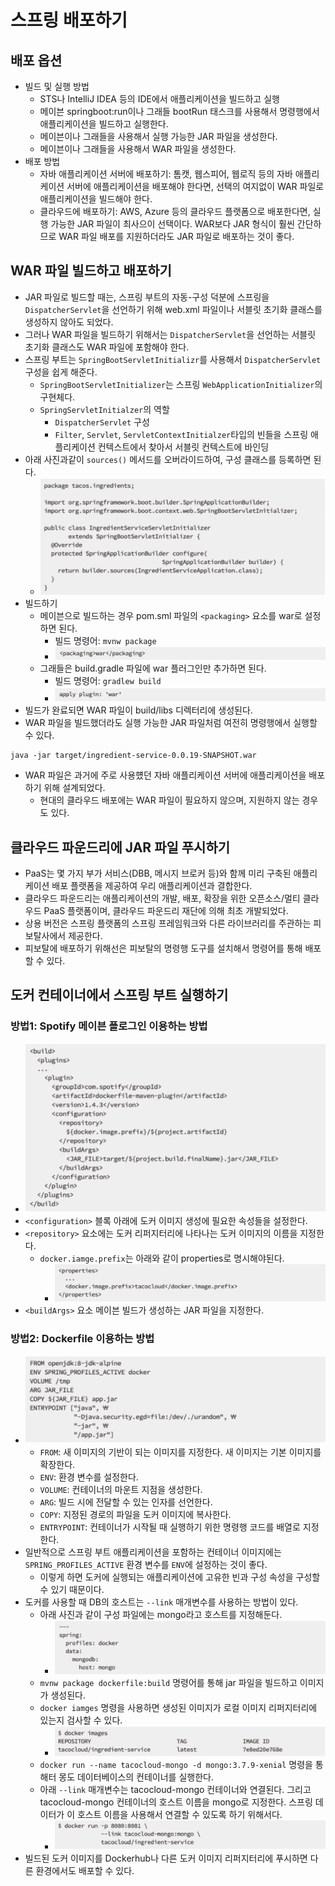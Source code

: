# 스프링 배포하기

## 배포 옵션

- 빌드 및 실행 방법
	- STS나 IntelliJ IDEA 등의 IDE에서 애플리케이션을 빌드하고 실행
	- 메이븐 springboot:run이나 그래들 bootRun 태스크를 사용해서 명령행에서 애플리케이션을 빌드하고 실행한다.
	- 메이븐이나 그래들을 사용해서 실행 가능한 JAR 파일을 생성한다.
	- 메이븐이나 그래들을 사용해서 WAR 파일을 생성한다.
- 배포 방법
	- 자바 애플리케이션 서버에 배포하기: 톰캣, 웹스피어, 웹로직 등의 자바 애플리케이션 서버에 애플리케이션을 배포해야 한다면, 선택의 여지없이 WAR 파일로 애플리케이션을 빌드해야 한다.
	- 클라우드에 배포하기: AWS, Azure 등의 클라우드 플랫폼으로 배포한다면, 실행 가능한 JAR 파일이 최사으이 선택이다. WAR보다 JAR 형식이 훨씬 간단하므로 WAR 파일 배포를 지원하더라도 JAR 파일로 배포하는 것이 좋다.

## WAR 파일 빌드하고 배포하기

- JAR 파일로 빌드할 때는, 스프링 부트의 자동-구성 덕분에 스프링을 `DispatcherServlet`을 선언하기 위해 web.xml 파일이나 서블릿 초기화 클래스를 생성하지 않아도 되었다.
- 그러나 WAR 파일을 빌드하기 위해서는 `DispatcherServlet`을 선언하는 서블릿 초기화 클래스도 WAR 파일에 포함해야 한다.
- 스프링 부트는 `SpringBootServletInitializr`를 사용해서 `DispatcherServlet` 구성을 쉽게 해준다.
	- `SpringBootServletInitializer`는 스프링 `WebApplicationInitializer`의 구현체다.
	- `SpringServletInitialzer`의 역할
		- `DispatcherServlet` 구성
		- `Filter`, `Servlet`, `ServletContextInitialzer`타입의 빈들을 스프링 애플리케이션 컨텍스트에서 찾아서 서블릿 컨텍스트에 바인딩
- 아래 사진과같이 `sources()` 메서드를 오버라이드하여, 구성 클래스를 등록하면 된다.
	- ![](assets/Pasted%20image%2020231122230347.png)
- 빌드하기
	- 메이븐으로 빌드하는 경우 pom.sml 파일의 `<packaging>` 요소를 war로 설정하면 된다.
		- 빌드 명령어: `mvnw package`
		- ![](assets/Pasted%20image%2020231122230627.png)
	- 그래들은 build.gradle 파일에 war 플러그인만 추가하면 된다.
		- 빌드 명령어: `gradlew build`
		- ![](assets/Pasted%20image%2020231122230649.png)
- 빌드가 완료되면 WAR 파일이 build/libs 디렉터리에 생성된다.
- WAR 파일을 빌드했더라도 실행 가능한 JAR 파일처럼 여전히 명령행에서 실행할 수 있다.

```
java -jar target/ingredient-service-0.0.19-SNAPSHOT.war
```

- WAR 파일은 과거에 주로 사용헀던 자바 애플리케이션 서버에 애플리케이션을 배포하기 위해 설계되었다.
	- 현대의 클라우드 배포에는 WAR 파일이 필요하지 않으며, 지원하지 않는 경우도 있다.

## 클라우드 파운드리에 JAR 파일 푸시하기

- PaaS는 몇 가지 부가 서비스(DBB, 메시지 브로커 등)와 함께 미리 구축된 애플리케이션 배포 플랫폼을 제공하여 우리 애플리케이션과 결합한다.
- 클라우드 파운드리는 애플리케이션의 개발, 배포, 확장을 위한 오픈소스/멀티 클라우드 PaaS 플랫폼이며, 클라우드 파운드리 재단에 의해 최초 개발되었다.
- 상용 버전은 스프링 플랫폼의 스프링 프레임워크와 다른 라이브러리를 주관하는 피보탈사에서 제공한다.
- 피보탈에 배포하기 위해선은 피보탈의 명령행 도구를 설치해서 명령어를 통해 배포할 수 있다.

## 도커 컨테이너에서 스프링 부트 실행하기

### 방법1: Spotify 메이븐 플로그인 이용하는 방법

- ![](assets/Pasted%20image%2020231123204313.png)
- `<configuration>` 블록 아래에 도커 이미지 생성에 필요한 속성들을 설정한다.
- `<repository>` 요소에는 도커 리퍼지터리에 나타나는 도커 이미지의 이름을 지정한다.
	- `docker.iamge.prefix`는 아래와 같이 properties로 명시해야된다.
		- ![](assets/Pasted%20image%2020231123204429.png)
- `<buildArgs>` 요소 메이븐 빌드가 생성하는 JAR 파일을 지정한다.

### 방법2: Dockerfile 이용하는 방법

- ![](assets/Pasted%20image%2020231123204524.png)
	- `FROM`: 새 이미지의 기반이 되는 이미지를 지정한다. 새 이미지는 기본 이미지를 확장한다.
	- `ENV`: 환경 변수를 설정한다.
	- `VOLUME`: 컨테이너의 마운트 지점을 생성한다.
	- `ARG`: 빌드 시에 전달할 수 있는 인자를 선언한다.
	- `COPY`: 지정된 경로의 파일을 도커 이미지에 복사한다.
	- `ENTRYPOINT`: 컨테이너가 시작될 때 실행하기 위한 명령행 코드를 배열로 지정한다.
- 일반적으로 스프링 부트 애플리케이션을 포함하는 컨테이너 이미지에는 `SPRING_PROFILES_ACTIVE` 환경 변수를 `ENV`에 설정하는 것이 좋다.
	- 이렇게 하면 도커에 실행되는 애플리케이션에 고유한 빈과 구성 속성을 구성할 수 있기 때문이다.
- 도커를 사용할 때 DB의 호스트는 `--link` 매개변수를 사용하는 방법이 있다.
	- 아래 사진과 같이 구성 파일에는 mongo라고 호스트를 지정해둔다.
		- ![](assets/Pasted%20image%2020231123204930.png)
	- `mvnw package dockerfile:build` 명령어를 통해 jar 파일을 빌드하고 이미지가 생성된다.
	- `docker iamges` 명령을 사용하면 생성된 이미지가 로컬 이미지 리퍼지터리에 있는지 검사할 수 있다.
		- ![](assets/Pasted%20image%2020231123205034.png)
	- `docker run --name tacocloud-mongo -d mongo:3.7.9-xenial` 명령을 통해터 몽도 데이터베이스의 컨테이너를 실행한다.
	- 아래 `--link` 매개변수는 tacocloud-mongo 컨테이너와 연결된다. 그리고 tacocloud-mongo 컨테이너의 호스트 이름을 mongo로 지정한다. 스프링 데이터가 이 호스트 이름을 사용해서 연결할 수 있도록 하기 위해서다.
		- ![](assets/Pasted%20image%2020231123205219.png)
- 빌드된 도커 이미지를 Dockerhub나 다른 도커 이미지 리퍼지터리에 푸시하면 다른 환경에서도 배포할 수 있다.
